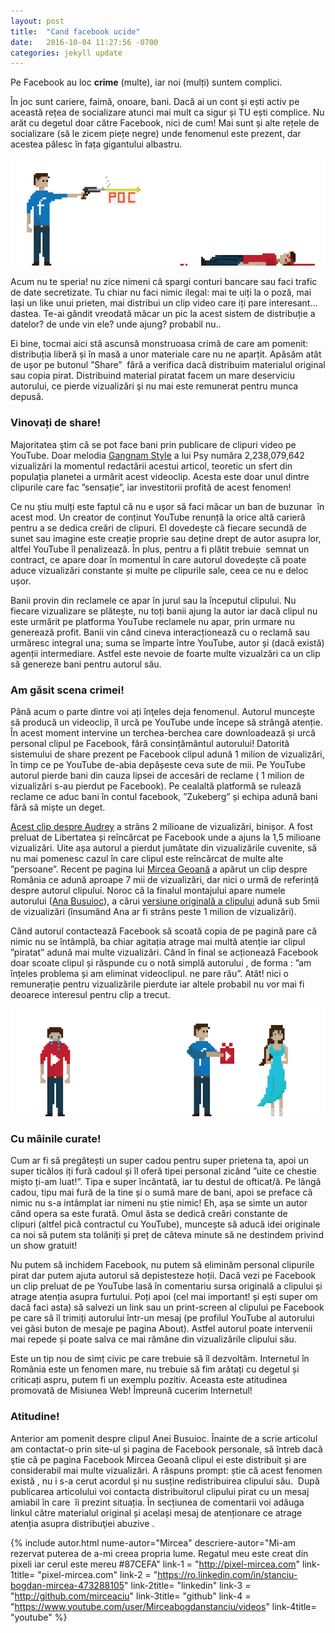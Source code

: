 ```yaml
---
layout: post
title:  "Cand facebook ucide"
date:   2016-10-04 11:27:56 -0700
categories: jekyll update
---
```

Pe Facebook au loc __crime__ (multe), iar noi (mulți) suntem complici.

În joc sunt cariere, faimă, onoare, bani. Dacă ai un cont și ești activ pe această rețea de socializare atunci mai mult ca sigur și TU ești complice. Nu arăt cu degetul doar către Facebook, nici de cum! Mai sunt și alte rețele de socializare (să le zicem piețe negre) unde fenomenul este prezent, dar acestea pălesc în fața gigantului albastru.  
<!--more-->

<img class="post-image" src="/assets/img/post/cand-facebook-ucide/cfu-cover.png" alt="pixel art facebook and youtube" />

Acum nu te speria! nu zice nimeni că spargi conturi bancare sau faci trafic de date secretizate. Tu chiar nu faci nimic ilegal: mai te uiți la o poză, mai lași un like unui prieten, mai distribui un clip video care iți pare interesant&#8230; dastea. Te-ai gândit vreodată măcar un pic la acest sistem de distribuție a datelor? de unde vin ele? unde ajung? probabil nu..

Ei bine, tocmai aici stă ascunsă monstruoasa crimă de care am pomenit: distribuția liberă și în masă a unor materiale care nu ne aparțit. Apăsăm atât de ușor pe butonul ”Share”  fără a verifica dacă distribuim materialul original sau copia pirat. Distribuind material piratat facem un mare deserviciu autorului, ce pierde vizualizări şi nu mai este remunerat pentru munca depusă.



### Vinovați de share!


Majoritatea ştim că se pot face bani prin publicare de clipuri video pe YouTube. Doar melodia [Gangnam Style][1] a lui Psy număra 2,238,079,642 vizualizări la momentul redactării acestui articol, teoretic un sfert din populația planetei a urmărit acest videoclip. Acesta este doar unul dintre clipurile care fac ”sensație”, iar investitorii profită de acest fenomen!

Ce nu știu mulți este faptul că nu e ușor să faci măcar un ban de buzunar  în acest mod. Un creator de conținut YouTube renunță la orice altă carieră pentru a se dedica creări de clipuri. El dovedeşte că fiecare secundă de sunet sau imagine este creație proprie sau deține drept de autor asupra lor, altfel YouTube îl penalizează. În plus, pentru a fi plătit trebuie  semnat un contract, ce apare doar în momentul în care autorul dovedește că poate aduce vizualizări constante și multe pe clipurile sale, ceea ce nu e deloc ușor.

Banii provin din reclamele ce apar în jurul sau la începutul clipului. Nu fiecare vizualizare se plătește, nu toți banii ajung la autor iar dacă clipul nu este urmărit pe platforma YouTube reclamele nu apar, prin urmare nu generează profit. Banii vin când cineva interacționează cu o reclamă sau urmăresc integral una; suma se împarte între YouTube, autor și (dacă există) agenții intermediare. Astfel este nevoie de foarte multe vizualzări ca un clip să genereze bani pentru autorul său.

### Am găsit scena crimei!


Până acum o parte dintre voi ați înţeles deja fenomenul. Autorul muncește să producă un videoclip, îl urcă pe YouTube unde începe să strângă atenție. În acest moment intervine un terchea-berchea care downloadează și urcă personal clipul pe Facebook, fără consințământul autorului! Datorită sistemului de share prezent pe Facebook clipul adună 1 milion de vizualizări, în timp ce pe YouTube de-abia depășeste ceva sute de mii. Pe YouTube autorul pierde bani din cauza lipsei de accesări de reclame ( 1 milion de vizualizări s-au pierdut pe Facebook). Pe cealaltă platformă se rulează reclame ce aduc bani în contul facebook, ”Zukeberg” și echipa adună bani fără să miște un deget.


[Acest clip despre Audrey][2] a strâns 2 milioane de vizualizări, binișor. A fost preluat de Libertatea și reîncărcat pe Facebook unde a ajuns la 1,5 milioane vizualizări. Uite așa autorul a pierdut jumătate din vizualizările cuvenite, să nu mai pomenesc cazul în care clipul este reîncărcat de multe alte ”persoane”. Recent pe pagina lui [Mircea Geoană][3] a apărut un clip despre România ce adună aproape 7 mii de vizualizări, dar nici o urmă de referință despre autorul clipului. Noroc că la finalul montajului apare numele autorului ([Ana Busuioc][4]), a cărui [versiune originală a clipului][5] adună sub 5mii de vizualizări (însumând Ana ar fi strâns peste 1 milion de vizualizări).

Când autorul contactează Facebook să scoată copia de pe pagină pare că nimic nu se întâmplă, ba chiar agitația atrage mai multă atenție iar clipul ”piratat” adună mai multe vizualizări. Când în final se acționează Facebook doar scoate clipul și răspunde cu o notă simplă autorului , de forma : ”am înțeles problema și am eliminat videoclipul. ne pare rău”. Atât! nici o remunerație pentru vizualizările pierdute iar altele probabil nu vor mai fi deoarece interesul pentru clip a trecut.

<img class="post-image" src="/assets/img/post/cand-facebook-ucide/cfu-1.png" alt="pixel art facebook and youtube" />

### Cu mâinile curate!

Cum ar fi să pregătești un super cadou pentru super prietena ta, apoi un super ticălos iți fură cadoul și îl oferă tipei personal zicând ”uite ce chestie mișto ți-am luat!”. Tipa e super încântată, iar tu destul de ofticat/ă. Pe lângă cadou, tipu mai fură de la tine și o sumă mare de bani, apoi se preface că nimic nu s-a intâmplat iar nimeni nu știe nimic! Eh, așa se simte un autor când opera sa este furată. Omul ăsta se dedică creări constante de clipuri (altfel pică contractul cu YouTube), muncește să aducă idei originale ca noi să putem sta tolăniți și preț de câteva minute să ne destindem privind un show gratuit!


Nu putem să inchidem Facebook, nu putem să eliminăm personal clipurile pirat dar putem ajuta autorul să depistesteze hoții. Dacă vezi pe Facebook un clip preluat de pe YouTube lasă în comentariu sursa originală a clipului și atrage atenția asupra furtului. Poți apoi (cel mai important! și ești super om dacă faci asta) să salvezi un link sau un print-screen al clipului pe Facebook pe care să îl trimiți autorului într-un mesaj (pe profilul YouTube al autorului vei găsi buton de mesaje pe pagina About). Astfel autorul poate intervenii mai repede și poate salva ce mai rămâne din vizualizările clipului său.

Este un tip nou de simț civic pe care trebuie să îl dezvoltăm. Internetul în România este un fenomen mare, nu trebuie să fim arătați cu degetul și criticați aspru, putem fi un exemplu pozitiv. Aceasta este atitudinea promovată de Misiunea Web! Împreună cucerim Internetul!

### Atitudine!

Anterior am pomenit despre clipul Anei Busuioc. Înainte de a scrie articolul am contactat-o prin site-ul și pagina de Facebook personale, să întreb dacă ştie că pe pagina Facebook Mircea Geoană clipul ei este distribuit și are considerabil mai multe vizualizări. A răspuns prompt: știe că acest fenomen există , nu i s-a cerut acordul și nu susține redistribuirea clipului său.  După publicarea articolului voi contacta distribuitorul clipului pirat cu un mesaj amiabil în care  îi prezint situația. În secțiunea de comentarii voi adăuga linkul către materialul original și același mesaj de atenționare ce atrage atenția asupra distribuţiei abuzive .

{% include autor.html nume-autor="Mircea" descriere-autor="Mi-am rezervat puterea de a-mi creea propria lume. Regatul meu este creat din pixeli iar cerul este mereu #87CEFA" link-1 = "http://pixel-mircea.com" link-1title= "pixel-mircea.com" link-2 = "https://ro.linkedin.com/in/stanciu-bogdan-mircea-473288105" link-2title= "linkedin" link-3 = "http://github.com/mirceaciu" link-3title= "github" link-4 = "https://www.youtube.com/user/Mirceabogdanstanciu/videos" link-4title= "youtube" %}


 [1]: https://www.youtube.com/watch?v=9bZkp7q19f0 "Gangam Style"
 [2]: https://www.youtube.com/watch?v=s84dBopsIe4
 [3]: https://www.facebook.com/mircea.geoana "pagina facebook Mircea Geoana"
 [4]: http://www.anabusuioc.com/ "site designer Ana Busuioc"
 [5]: https://www.youtube.com/watch?v=ZNqAnBwUP50 "Why not get to know Romania? clip original"
 [6]: #youtube
